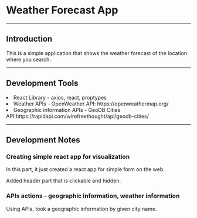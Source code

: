 # Weather Forecast App
---
## Introduction
<p>This is a simple application that shows the weather forecast of the location where you search.</p>

---
## Development Tools

<li>React Library - axios, react, proptypes </li>
<li>Weather APIs - OpenWeather API: https://openweathermap.org/</li>
<li>Geographic information APIs - GeoDB Cities API:https://rapidapi.com/wirefreethought/api/geodb-cities/</li>

---
## Development Notes

### Creating simple react app for visualization
<p>In this part, it just created a react app for simple form on the web.</p>
<p>Added header part that is clickable and hidden.</p>

### APIs actions - geographic information, weather information
<p>Using APIs, took a geographic information by given city name.</p>